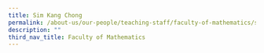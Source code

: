```yaml
---
title: Sim Kang Chong
permalink: /about-us/our-people/teaching-staff/faculty-of-mathematics/sim-kang-chong/
description: ""
third_nav_title: Faculty of Mathematics
---
```

